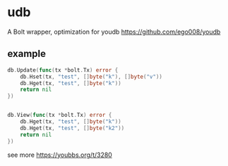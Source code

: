 # udb
A Bolt wrapper, optimization for youdb https://github.com/ego008/youdb

## example

``` go
db.Update(func(tx *bolt.Tx) error {
    db.Hset(tx, "test", []byte("k"), []byte("v"))
    db.Hget(tx, "test", []byte("k"))
    return nil
})


db.View(func(tx *bolt.Tx) error {
    db.Hget(tx, "test", []byte("k"))
    db.Hget(tx, "test", []byte("k2"))
    return nil
})
```

see more https://youbbs.org/t/3280
